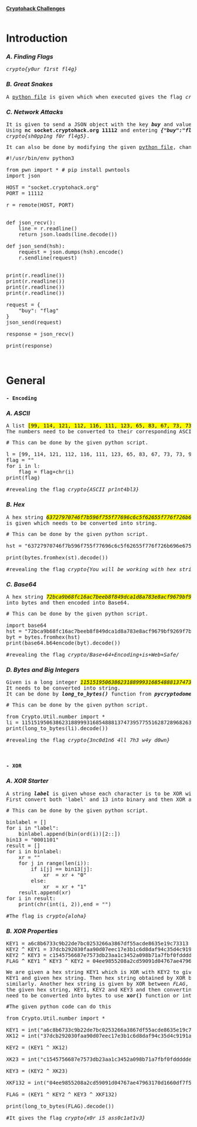 <a href = "https://cryptohack.org/challenges/">**Cryptohack Challenges**</a>   
<br>  

# Introduction  

### *A. Finding Flags*
<pre>
<i>crypto{y0ur_f1rst_fl4g}</i>
</pre>

### *B. Great Snakes*
<pre>
A <a href = "https://cryptohack.org/static/challenges/great_snakes_35381fca29d68d8f3f25c9fa0a9026fb.py">python file</a> is given which when executed gives the flag <i>crypto{z3n_0f_pyth0n}.</i>
</pre>

### *C. Network Attacks*
<pre>
It is given to send a JSON object with the key <i><b>buy</b></i> and value <i><b>flag</b></i> on <b>socket.cryptohack.org</b> on port <b>11112</b>.
Using <b>nc socket.cryptohack.org 11112</b> and entering <i><b>{"buy":"flag"}</i></b> returns a JSON revealing the flag 
<i>crypto{sh0pp1ng_f0r_fl4g5}</i>.
</pre>

<pre>
It can also be done by modifying the given <a href = "https://cryptohack.org/static/challenges/pwntools_example_72a60ff13df200692898bb14a316ee0b.py">python file</a>, change <b>line 27</b> from <i><b>"buy": "clothes"</i></b> to <i><b>"buy": "flag"</i></b>.
</pre>

<pre>
#!/usr/bin/env python3

from pwn import * # pip install pwntools
import json

HOST = "socket.cryptohack.org"
PORT = 11112

r = remote(HOST, PORT)


def json_recv():
    line = r.readline()
    return json.loads(line.decode())

def json_send(hsh):
    request = json.dumps(hsh).encode()
    r.sendline(request)


print(r.readline())
print(r.readline())
print(r.readline())
print(r.readline())

request = {
    "buy": "flag"
}
json_send(request)

response = json_recv()

print(response)
</pre>

<br>

# General    

### <code>- Encoding</code>   

### *A. ASCII*
<pre>
A list <mark>[99, 114, 121, 112, 116, 111, 123, 65, 83, 67, 73, 73, 95, 112, 114, 49, 110, 116, 52, 98, 108, 51, 125]</mark> is given.
The numbers need to be converted to their corresponding ASCII characters to obtain a flag.
</pre>

<pre>
# This can be done by the given python script.

l = [99, 114, 121, 112, 116, 111, 123, 65, 83, 67, 73, 73, 95, 112, 114, 49, 110, 116, 52, 98, 108, 51, 125]
flag = ""
for i in l:
    flag = flag+chr(i)
print(flag)

#revealing the flag <i>crypto{ASCII_pr1nt4bl3}</i></pre>

### *B. Hex*
<pre>
A hex string <mark><i>63727970746f7b596f755f77696c6c5f62655f776f726b696e675f776974685f6865785f737472696e67735f615f6c6f747d</i></mark>
is given which needs to be converted into string.</pre>

<pre>
# This can be done by the given python script. 

hst = "63727970746f7b596f755f77696c6c5f62655f776f726b696e675f776974685f6865785f737472696e67735f615f6c6f747d"

print(bytes.fromhex(st).decode())

#revealing the flag <i>crypto{You_will_be_working_with_hex_strings_a_lot}</i></pre>

### *C. Base64*
<pre>A hex string <mark><i>72bca9b68fc16ac7beeb8f849dca1d8a783e8acf9679bf9269f7bf</i></mark> is given which needs to be decoded 
into bytes and then encoded into Base64.</pre>
<pre>
# This can be done by the given python script.

import base64
hst = "72bca9b68fc16ac7beeb8f849dca1d8a783e8acf9679bf9269f7bf"
byt = bytes.fromhex(hst)
print(base64.b64encode(byt).decode())

#revealing the flag <i>crypto/Base+64+Encoding+is+Web+Safe/</i></pre>

### *D. Bytes and Big Integers*
<pre>
Given is a long integer <mark><i>11515195063862318899931685488813747395775516287289682636499965282714637259206269</i></mark><br>It needs to be converted into string.
It can be done by <i><b>long_to_bytes()</i></b> function from <i><b>pycryptodome</i></b>.
</pre>

<pre>
# This can be done by the given python script.

from Crypto.Util.number import *
li = 11515195063862318899931685488813747395775516287289682636499965282714637259206269
print(long_to_bytes(li).decode())

#revealing the flag <i>crypto{3nc0d1n6_4ll_7h3_w4y_d0wn}</i>
</pre>

<br>

### <code>- XOR</code>

### *A. XOR Starter*
<pre>
A string <i><b>label</b></i> is given whose each character is to be XOR with the integer <b>13</b>.
First convert both 'label' and 13 into binary and then XOR and convert back to string.
</pre> 
<pre>
# This can be done by the given python script.

binlabel = []
for i in "label":
    binlabel.append(bin(ord(i))[2::])
bin13 = "0001101"
result = []
for i in binlabel:
    xr = ""
    for j in range(len(i)):
        if i[j] == bin13[j]:
            xr  = xr + "0"
        else:
            xr  = xr + "1"
    result.append(xr)
for i in result:
    print(chr(int(i, 2)),end = "")

#The flag is <i>crypto{aloha}</i>
</pre>

### *B. XOR Properties*
<pre>
KEY1 = a6c8b6733c9b22de7bc0253266a3867df55acde8635e19c73313
KEY2 ^ KEY1 = 37dcb292030faa90d07eec17e3b1c6d8daf94c35d4c9191a5e1e
KEY2 ^ KEY3 = c1545756687e7573db23aa1c3452a098b71a7fbf0fddddde5fc1
FLAG ^ KEY1 ^ KEY3 ^ KEY2 = 04ee9855208a2cd59091d04767ae47963170d1660df7f56f5faf 
</pre>
<pre>
We are given a hex string KEY1 which is XOR with KEY2 to give another hex string. We can find KEY2 by XOR between 
KEY1 and given hex string. Then hex string obtained by XOR between KEY2 and KEY3 is given, KEY3 can be obtained 
similarly. Another hex string is given by XOR between <i>FLAG</i>, KEY1, KEY2, KEY3. <i>FLAG</i> can be obtained by XOR between 
the given hex string, KEY1, KEY2 and KEY3 and then converting the output hex string into bytes. All hex strings 
need to be converted into bytes to use <b>xor()</b> function or integer to use (^). 
</pre>
<pre>
#The given python code can do this

from Crypto.Util.number import *

KEY1 = int("a6c8b6733c9b22de7bc0253266a3867df55acde8635e19c73313",16)
XK12 = int("37dcb292030faa90d07eec17e3b1c6d8daf94c35d4c9191a5e1e",16)

KEY2 = (KEY1 ^ XK12)

XK23 = int("c1545756687e7573db23aa1c3452a098b71a7fbf0fddddde5fc1",16)

KEY3 = (KEY2 ^ XK23)

XKF132 = int("04ee9855208a2cd59091d04767ae47963170d1660df7f56f5faf",16)

FLAG = (KEY1 ^ KEY2 ^ KEY3 ^ XKF132)

print(long_to_bytes(FLAG).decode())

#It gives the flag <i>crypto{x0r_i5_ass0c1at1v3}</i>
</pre>


